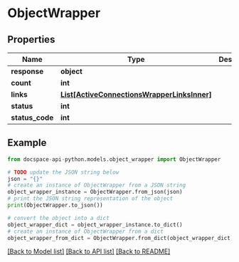# ObjectWrapper

## Properties

Name | Type | Description | Notes
------------ | ------------- | ------------- | -------------
**response** | **object** |  | [optional] 
**count** | **int** |  | [optional] 
**links** | [**List[ActiveConnectionsWrapperLinksInner]**](ActiveConnectionsWrapperLinksInner.md) |  | [optional] 
**status** | **int** |  | [optional] 
**status_code** | **int** |  | [optional] 

## Example

```python
from docspace-api-python.models.object_wrapper import ObjectWrapper

# TODO update the JSON string below
json = "{}"
# create an instance of ObjectWrapper from a JSON string
object_wrapper_instance = ObjectWrapper.from_json(json)
# print the JSON string representation of the object
print(ObjectWrapper.to_json())

# convert the object into a dict
object_wrapper_dict = object_wrapper_instance.to_dict()
# create an instance of ObjectWrapper from a dict
object_wrapper_from_dict = ObjectWrapper.from_dict(object_wrapper_dict)
```
[[Back to Model list]](../README.md#documentation-for-models) [[Back to API list]](../README.md#documentation-for-api-endpoints) [[Back to README]](../README.md)


